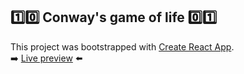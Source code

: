 
## :one::zero: Conway's game of life :zero::one:

This project was bootstrapped with [Create React App](https://github.com/facebook/create-react-app).<br>
:arrow_right: [Live preview](https://alexandrli.github.io/cgol-react) :arrow_left:
